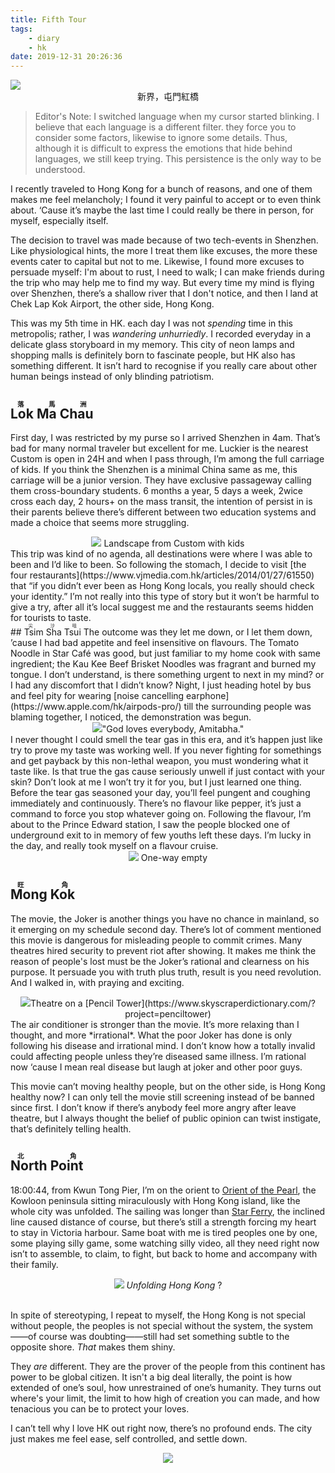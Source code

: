 ```yaml
---
title: Fifth Tour
tags: 
	- diary
	- hk
date: 2019-12-31 20:26:36
---
```


<img src="https://i.loli.net/2019/12/31/QrO8sFnLRV6wdmf.jpg" > 

<div align="center">新界，屯門紅橋
</div>

> Editor's Note: 
I switched language when my cursor started blinking. I believe that each language is a  different filter. they force you to consider some factors, likewise to ignore some details. Thus, although it is difficult to express the emotions that hide  behind languages, we still keep trying. This persistence is the only way to be understood. 

I recently traveled to  Hong Kong for a bunch of reasons, <!-- more -->and one of them makes me feel melancholy; I found it very  painful to accept or to even think about. ‘Cause it’s maybe the last time I could really be there in person, for myself, especially itself.

The decision to travel was made because of two tech-events in Shenzhen. Like physiological hints, the more I treat them like excuses, the more these events cater to capital but not to me. Likewise, I found more excuses to persuade myself: I'm about to rust, I need to walk; I can make friends during the trip who may help me to find my way. But every time my mind is flying over Shenzhen, there’s a shallow river that I don't notice, and then I land at Chek Lap Kok Airport, the other side, Hong Kong.

This was my 5th time in HK. each day I was not *spending* time in this metropolis; rather, I was *wandering unhurriedly*. I recorded everyday in a delicate glass storyboard in my memory. This city of neon lamps and shopping malls is definitely born to fascinate people, but HK also has something different. It isn’t hard to recognise if you really care about other human beings instead of only blinding patriotism.
<br>

## <ruby>Lok Ma Chau<rt>落馬洲</rt></ruby>

First day, I was restricted by my purse so I arrived Shenzhen in 4am. That’s bad for many normal traveler but excellent for me. Luckier is the nearest Custom is open in 24H and when I pass through, I’m among the full carriage of kids. If you think the Shenzhen is a minimal China same as me, this carriage will be a junior version. They have exclusive passageway calling them cross-boundary students. 6 months a year, 5 days a week, 2wice cross each day, 2 hours+ on the mass transit, the intention of persist in is their parents believe there’s different between two education systems and made a choice that seems more struggling.
 <div align="center"><img src="https://i.loli.net/2019/12/31/XrUMViutnJzRmTH.jpg" > Landscape from Custom with kids  
 </div>
This trip was kind of no agenda, all destinations were where I was able to been and I’d like to been. So following the stomach, I decide to visit [the four restaurants](https://www.vjmedia.com.hk/articles/2014/01/27/61550) that “if you didn’t ever been as Hong Kong locals, you really should check your identity.” I’m not really into this type of story but it won’t be harmful to give a try, after all it’s local suggest me and the restaurants seems hidden for tourists to taste. 
<br>
## <ruby>Tsim Sha Tsui<rt>尖沙咀</rt></ruby>
The outcome was they let me down, or I let them down, ’cause I had bad appetite and feel insensitive on flavours. The Tomato Noodle in Star Café was good, but just familiar to my home cook with same ingredient; the Kau Kee Beef Brisket Noodles was fragrant and burned my tongue. I don’t understand, is there something urgent to next in my mind? or I had any discomfort that I didn’t know? Night, I just heading hotel by bus and feel pity for wearing [noise cancelling earphone](https://www.apple.com/hk/airpods-pro/) till the surrounding people was blaming together, I noticed, the demonstration was begun.
 <div align="center"><img src="https://i.loli.net/2019/12/31/xfIEBtudP5Yez4o.jpg" >"God loves everybody, Amitabha." 
 </div>
I never thought I could smell the tear gas in this era, and it’s happen just like try to prove my taste was working well. If you never fighting for somethings and get payback by this non-lethal weapon, you must wondering what it taste like. Is that true the gas cause seriously unwell if just contact with your skin? Don’t look at me I won’t try it for you, but I just learned one thing. Before the tear gas seasoned your day, you’ll feel pungent and coughing immediately and continuously. There’s no flavour like pepper, it’s just a command to force you stop whatever going on. Following the flavour, I’m about to the Prince Edward station, I saw the people blocked one of underground exit to in memory of few youths left these days. I’m lucky in the day, and really took myself on a flavour cruise.
<br>

 <div align="center"><img src="https://i.loli.net/2019/12/31/xacMo79NP165X8l.jpg" > One-way empty
 </div>

## <ruby>Mong Kok<rt>旺角</rt></ruby>
The movie, the Joker is another things you have no chance in mainland, so it emerging on my schedule second day. There’s lot of comment mentioned this movie is dangerous for misleading people to commit crimes. Many theatres hired security to prevent riot after showing. It makes me think the reason of people's lost must be the Joker’s rational and clearness on his purpose. It persuade you with truth plus truth, result is you need revolution. And I walked in, with praying and exciting.
 <div align="center"><img src="https://i.loli.net/2019/12/31/xNzjtnWgS9Phwp4.jpg" >Theatre on a [Pencil Tower](https://www.skyscraperdictionary.com/?project=penciltower)
 </div>
The air conditioner is stronger than the movie. It’s more relaxing than I thought, and more *irrational*. What the poor Joker has done is only following his disease and irrational mind. I don’t know how a totally invalid could affecting people unless they’re diseased same illness. I’m rational now ‘cause I mean real disease but laugh at joker and other poor guys. 

This movie can’t moving healthy people, but on the other side, is Hong Kong healthy now? I can only tell the movie still screening instead of be banned since first. I don’t know if there’s anybody feel more angry after leave theatre, but I always thought the belief of public opinion can twist instigate, that’s definitely telling health.

## <ruby>North Point<rt>北角</rt></ruby>
18:00:44, from Kwun Tong Pier, I’m on the orient to [Orient of the Pearl](https://zh.wikipedia.org/wiki/東方之珠_(羅大佑曲作)), the Kowloon peninsula sitting miraculously with Hong Kong island, like the whole city was unfolded. The sailing was longer than [Star Ferry](https://zh.wikipedia.org/wiki/天星小輪), the inclined line caused distance of course, but there’s still a strength forcing my heart to stay in Victoria harbour. Same boat with me is tired peoples one by one, some playing silly game, some watching silly video, all they need right now isn’t to assemble, to claim, to fight, but back to home and accompany with their family. 

 <div align="center"><img src="https://i.loli.net/2019/12/31/wJisaeFYWuNC5MR.jpg" > <I>Unfolding Hong Kong</I> ?
 </div> <br>

In spite of stereotyping, I repeat to myself, the Hong Kong is not special without people, the peoples is not special without the system, the system——of course was doubting——still had set something subtle to the opposite shore. *That* makes them shiny.

They *are* different. They are the prover of the people from this continent has power to be global citizen. It isn't a big deal literally, the point is how extended of one’s soul, how unrestrained of one’s humanity. They turns out where's your limit, the limit to how high of creation you can made, and how tenacious you can be to protect your loves.

I can’t tell why I love HK out right now, there’s no profound ends. The city just makes me feel ease, self controlled, and settle down. 
<br>
 <div align="center"><img src="https://i.loli.net/2019/12/31/SQp7rsmnPK8NjMq.jpg" >
 </div>
<br>

